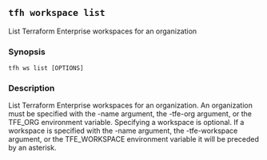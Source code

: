 ## `tfh workspace list`

List Terraform Enterprise workspaces for an organization

### Synopsis

    tfh ws list [OPTIONS]

### Description

List Terraform Enterprise workspaces for an organization. An organization must be specified with the -name argument, the -tfe-org argument, or the TFE_ORG environment variable. Specifying a workspace is optional. If a workspace is specified with the -name argument, the -tfe-workspace argument, or the TFE_WORKSPACE environment variable it will be preceded by an asterisk.

